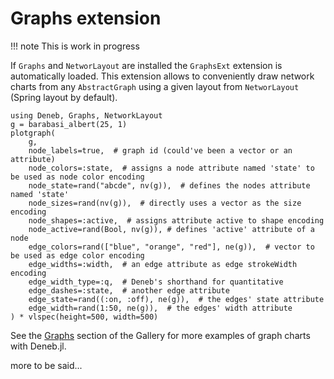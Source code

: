 # Graphs extension

!!! note
    This is work in progress


If `Graphs` and `NetworLayout` are installed the `GraphsExt` extension is automatically loaded.
This extension allows to conveniently draw network charts from any `AbstractGraph` using a given
layout from `NetworLayout` (Spring layout by default).

```@example graphs
using Deneb, Graphs, NetworkLayout
g = barabasi_albert(25, 1)
plotgraph(
    g,
    node_labels=true,  # graph id (could've been a vector or an attribute)
    node_colors=:state,  # assigns a node attribute named 'state' to be used as node color encoding
    node_state=rand("abcde", nv(g)),  # defines the nodes attribute named 'state'
    node_sizes=rand(nv(g)),  # directly uses a vector as the size encoding
    node_shapes=:active,  # assigns attribute active to shape encoding
    node_active=rand(Bool, nv(g)), # defines 'active' attribute of a node
    edge_colors=rand(["blue", "orange", "red"], ne(g)),  # vector to be used as edge color encoding
    edge_widths=:width,  # an edge attribute as edge strokeWidth encoding
    edge_width_type=:q,  # Deneb's shorthand for quantitative
    edge_dashes=:state,  # another edge attribute
    edge_state=rand((:on, :off), ne(g)),  # the edges' state attribute
    edge_width=rand(1:50, ne(g)),  # the edges' width attribute
) * vlspec(height=500, width=500)
```

See the [Graphs](@ref) section of the Gallery for more examples of graph charts with Deneb.jl.

more to be said...
